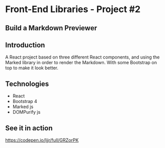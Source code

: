 # Front-End Libraries - Project #2
## Build a Markdown Previewer

## Introduction
A React project based on three different React components, and using the Marked library in order to render the Markdown.
With some Bootstrap on top to make it look better.

## Technologies
* React
* Bootstrap 4
* Marked js
* DOMPurify js

## See it in action
https://codepen.io/ljjr/full/GRZorPK
